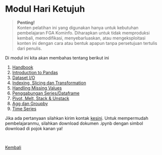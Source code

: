 <h1>Modul Hari Ketujuh</h1>

>**Penting!**</br>Konten pelatihan ini yang digunakan hanya untuk kebutuhan pembelajaran FGA Kominfo. Diharapkan untuk tidak memproduksi kembali, memodifikasi, menyebarluaskan, atau mengeksploitasi konten ini dengan cara atau bentuk apapun tanpa persetujuan tertulis dari penulis.

<p>Di modul ini kita akan membahas tentang berikut ini</p>
<ol>
    <li><a href="#">Handbook</a></li>
    <li><a href="#">Introduction to Pandas</a></li>
    <li><a href="#">Dataset I/O</a></li>
    <li><a href="#">Indexing, Slicing dan Transformation</a></li>
    <li><a href="#">Handling Missing Values</a></li>
    <li><a href="#">Penggabungan Series/Dataframe</a></li>
    <li><a href="#">Pivot, Melt, Stack & Unstack</a></li>
    <li><a href="#">Agg dan Groupby</a></li>
    <li><a href="#">Time Series</a></li>
</ol>

Jika ada pertanyaan silahkan kirim kontak [kesini](https://id.linkedin.com/in/abelkristanto/in). Untuk mempermudah pembelajaranmu, silahkan download dokumen .ipynb dengan simbol download di pojok kanan ya!

</br>

[Kembali](https://github.com/AbelKristanto/learning-course/blob/main/dqcamp2022/readme.MD)
